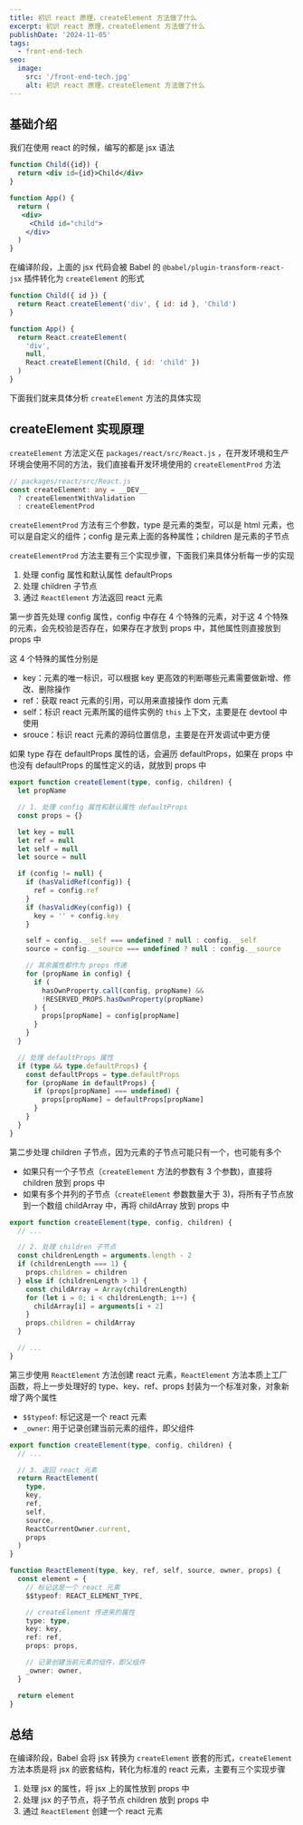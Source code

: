 ```yaml
---
title: 初识 react 原理，createElement 方法做了什么
excerpt: 初识 react 原理，createElement 方法做了什么
publishDate: '2024-11-05'
tags:
  - front-end-tech
seo:
  image:
    src: '/front-end-tech.jpg'
    alt: 初识 react 原理，createElement 方法做了什么
---
```


## 基础介绍

我们在使用 react 的时候，编写的都是 jsx 语法

```jsx
function Child({id}) {
  return <div id={id}>Child</div>
}

function App() {
  return (
   <div>
     <Child id="child">
    </div>
  )
}
```

在编译阶段，上面的 jsx 代码会被 Babel 的 `@babel/plugin-transform-react-jsx` 插件转化为 `createElement` 的形式

```js
function Child({ id }) {
  return React.createElement('div', { id: id }, 'Child')
}

function App() {
  return React.createElement(
    'div',
    null,
    React.createElement(Child, { id: 'child' })
  )
}
```

下面我们就来具体分析 `createElement` 方法的具体实现

## createElement 实现原理

`createElement` 方法定义在 `packages/react/src/React.js` ，在开发环境和生产环境会使用不同的方法，我们直接看开发环境使用的 `createElementProd` 方法

```ts
// packages/react/src/React.js
const createElement: any = __DEV__
  ? createElementWithValidation
  : createElementProd
```

`createElementProd` 方法有三个参数，type 是元素的类型，可以是 html 元素，也可以是自定义的组件；config 是元素上面的各种属性；children 是元素的子节点

`createElementProd` 方法主要有三个实现步骤，下面我们来具体分析每一步的实现

1. 处理 config 属性和默认属性 defaultProps
2. 处理 children 子节点
3. 通过 `ReactElement` 方法返回 react 元素

第一步首先处理 config 属性，config 中存在 4 个特殊的元素，对于这 4 个特殊的元素，会先校验是否存在，如果存在才放到 props 中，其他属性则直接放到 props 中

这 4 个特殊的属性分别是

- key：元素的唯一标识，可以根据 key 更高效的判断哪些元素需要做新增、修改、删除操作
- ref：获取 react 元素的引用，可以用来直接操作 dom 元素
- self：标识 react 元素所属的组件实例的 `this` 上下文，主要是在 devtool 中使用
- srouce：标识 react 元素的源码位置信息，主要是在开发调试中更方便

如果 type 存在 defaultProps 属性的话，会遍历 defaultProps，如果在 props 中也没有 defaultProps 的属性定义的话，就放到 props 中

```ts
export function createElement(type, config, children) {
  let propName

  // 1. 处理 config 属性和默认属性 defaultProps
  const props = {}

  let key = null
  let ref = null
  let self = null
  let source = null

  if (config != null) {
    if (hasValidRef(config)) {
      ref = config.ref
    }
    if (hasValidKey(config)) {
      key = '' + config.key
    }

    self = config.__self === undefined ? null : config.__self
    source = config.__source === undefined ? null : config.__source

    // 其余属性都作为 props 传递
    for (propName in config) {
      if (
        hasOwnProperty.call(config, propName) &&
        !RESERVED_PROPS.hasOwnProperty(propName)
      ) {
        props[propName] = config[propName]
      }
    }
  }

  // 处理 defaultProps 属性
  if (type && type.defaultProps) {
    const defaultProps = type.defaultProps
    for (propName in defaultProps) {
      if (props[propName] === undefined) {
        props[propName] = defaultProps[propName]
      }
    }
  }
}
```

第二步处理 children 子节点，因为元素的子节点可能只有一个，也可能有多个

- 如果只有一个子节点（`createElement` 方法的参数有 3 个参数)，直接将 children 放到 props 中
- 如果有多个并列的子节点（`createElement` 参数数量大于 3)，将所有子节点放到一个数组 childArray 中，再将 childArray 放到 props 中

```ts
export function createElement(type, config, children) {
  // ...

  // 2. 处理 children 子节点
  const childrenLength = arguments.length - 2
  if (childrenLength === 1) {
    props.children = children
  } else if (childrenLength > 1) {
    const childArray = Array(childrenLength)
    for (let i = 0; i < childrenLength; i++) {
      childArray[i] = arguments[i + 2]
    }
    props.children = childArray
  }

  // ...
}
```

第三步使用 `ReactElement` 方法创建 react 元素，`ReactElement` 方法本质上工厂函数，将上一步处理好的 type、key、ref、props 封装为一个标准对象，对象新增了两个属性

- `$$typeof`: 标记这是一个 react 元素
- `_owner`: 用于记录创建当前元素的组件，即父组件

```ts
export function createElement(type, config, children) {
  // ...

  // 3. 返回 react 元素
  return ReactElement(
    type,
    key,
    ref,
    self,
    source,
    ReactCurrentOwner.current,
    props
  )
}

function ReactElement(type, key, ref, self, source, owner, props) {
  const element = {
    // 标记这是一个 react 元素
    $$typeof: REACT_ELEMENT_TYPE,

    // createElement 传进来的属性
    type: type,
    key: key,
    ref: ref,
    props: props,

    // 记录创建当前元素的组件，即父组件
    _owner: owner,
  }

  return element
}
```

## 总结

在编译阶段，Babel 会将 jsx 转换为 `createElement` 嵌套的形式，`createElement` 方法本质是将 jsx 的嵌套结构，转化为标准的 react 元素，主要有三个实现步骤

1. 处理 jsx 的属性，将 jsx 上的属性放到 props 中
2. 处理 jsx 的子节点，将子节点 children 放到 props 中
3. 通过 `ReactElement` 创建一个 react 元素
